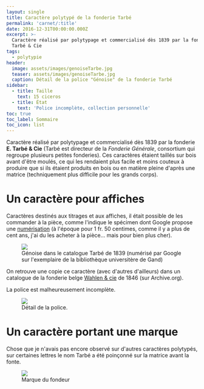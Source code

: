```yaml
---
layout: single
title: Caractère polytypé de la fonderie Tarbé
permalink: 'carnet/:title'
date: 2016-12-31T00:00:00.000Z
excerpt: >-
  Caractère réalisé par polytypage et commercialisé dès 1839 par la fonderie E.
  Tarbé & Cie
tags:
  - polytypie
header:
  image: assets/images/genoiseTarbe.jpg
  teaser: assets/images/genoiseTarbe.jpg
  caption: Détail de la police "Génoise" de la fonderie Tarbé
sidebar:
  - title: Taille
    text: 15 ciceros
  - title: État
    text: 'Police incomplète, collection personnelle'
toc: true
toc_label: Sommaire
toc_icon: list
---
```


Caractère réalisé par polytypage et commercialisé dès 1839 par la fonderie **E. Tarbé & Cie** (Tarbé est directeur de la _Fonderie Générale_, consortium qui regroupe plusieurs petites fonderies). Ces caractères étaient taillés sur bois avant d'être moulés, ce qui les rendaient plus facile et moins couteux à produire que si ils étaient produits en bois ou en matière pleine d'après une matrice (techniquement plus difficile pour les grands corps).

# Un caractère pour affiches

Caractères destinés aux titrages et aux affiches, il était possible de les commander à la pièce, comme l'indique le spécimen dont Google propose une [numérisation](http://www.galleyrack.com/images/artifice/letters/press/noncomptype/typography/tarbe/tarbe-1839-google-gand-epreuves-de-caracteres.pdf) (à l'époque pour 1 fr. 50 centimes, comme il y a plus de cent ans, j'ai du les acheter à la pièce... mais pour bien plus cher).

<figure>
  <a href="{{ site.baseurl }}/assets/images/genoise-tarbe.png">
  <img src="{{ site.baseurl }}/assets/images/genoise-tarbe.png">
</a>
  <figcaption>Génoise dans le catalogue Tarbé de 1839 (numérisé par Google sur l'exemplaire de la bibliothèque universitère de Gand)</figcaption>
</figure>

On retrouve une copie ce caractère (avec d'autres d'ailleurs) dans un catalogue de la fonderie belge [Wahlen & cie](https://archive.org/details/SocieteTypographiqueBelge1846) de 1846 (sur Archive.org).

La police est malheureusement incomplète.

<figure>
  <a href="{{ site.baseurl }}/assets/images/specimen/Genoises02.jpg">
  <img src="{{ site.baseurl }}/assets/images/specimen/Genoises02.jpg">
</a>
  <figcaption>Détail de la police.</figcaption>
</figure>

# Un caractère portant une marque

Chose que je n'avais pas encore observé sur d'autres caractères polytypés, sur certaines lettres le nom Tarbé a été poinçonné sur la matrice avant la fonte.

<figure>
  <a href="{{ site.baseurl }}/assets/images/Marque-Tarbe.jpg">
  <img src="{{ site.baseurl }}/assets/images/Marque-Tarbe.jpg">
</a>
  <figcaption>Marque du fondeur</figcaption>
</figure>
